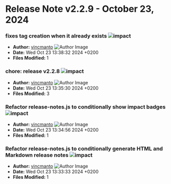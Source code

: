 # Release Note v2.2.9 - October 23, 2024


### fixes tag creation when it already exists ![impact](https://img.shields.io/badge/impact-low-green?style=flat-square)
- **Author:** [vincmanto](https://github.com/vincmanto) ![Author Image](https://avatars.githubusercontent.com/vincmanto?size=40)
- **Date:** Wed Oct 23 13:38:32 2024 +0200
- **Files Modified:** 1
    
### chore: release v2.2.8 ![impact](https://img.shields.io/badge/impact-medium-yellow?style=flat-square)
- **Author:** [vincmanto](https://github.com/vincmanto) ![Author Image](https://avatars.githubusercontent.com/vincmanto?size=40)
- **Date:** Wed Oct 23 13:35:30 2024 +0200
- **Files Modified:** 3
    
### Refactor release-notes.js to conditionally show impact badges ![impact](https://img.shields.io/badge/impact-low-green?style=flat-square)
- **Author:** [vincmanto](https://github.com/vincmanto) ![Author Image](https://avatars.githubusercontent.com/vincmanto?size=40)
- **Date:** Wed Oct 23 13:34:56 2024 +0200
- **Files Modified:** 1
    
### Refactor release-notes.js to conditionally generate HTML and Markdown release notes ![impact](https://img.shields.io/badge/impact-low-green?style=flat-square)
- **Author:** [vincmanto](https://github.com/vincmanto) ![Author Image](https://avatars.githubusercontent.com/vincmanto?size=40)
- **Date:** Wed Oct 23 13:33:33 2024 +0200
- **Files Modified:** 1
    
